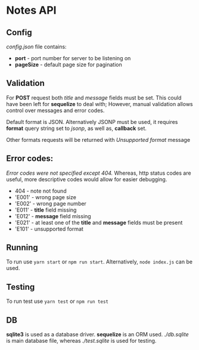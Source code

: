 # Notes API

## Config

*config.json* file contains:
- **port** - port number for server to be listening on
- **pageSize** - default page size for pagination

## Validation

For **POST** request both *title* and *message* fields must be set. This could have been left for **sequelize** to deal with; However, manual validation allows control over messages and error codes.

Default format is JSON. Alternatively JSONP must be used, it requires **format** query string set to *jsonp*, as well as, **callback** set.

Other formats requests will be returned with *Unsupported format* message

## Error codes:

*Error codes were not specified except 404.* Whereas, http status codes are useful, more descriptive codes would allow for easier debugging.

- 404 - note not found
- 'E001' - wrong page size
- 'E002' - wrong page number
- 'E011' - **title** field missing
- 'E012' - **message** field missing
- 'E021' - at least one of the **title** and **message** fields must be present
- 'E101' - unsupported format

## Running

To run use `yarn start` or `npm run start`. Alternatively, `node index.js` can be used.

## Testing

To run test use `yarn test` or `npm run test`

## DB

**sqlite3** is used as a database driver. **sequelize** is an ORM used. 
*./db.sqlite* is main database file, whereas *./test.sqlite* is used for testing.